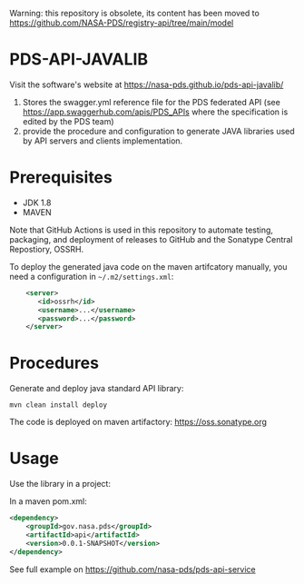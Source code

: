 Warning: this repository is obsolete, its content has been moved to https://github.com/NASA-PDS/registry-api/tree/main/model

# PDS-API-JAVALIB

Visit the software's website at https://nasa-pds.github.io/pds-api-javalib/

1. Stores the swagger.yml reference file for the PDS federated API (see https://app.swaggerhub.com/apis/PDS_APIs where the specification is edited by the PDS team)
2. provide the procedure and configuration to generate JAVA libraries used by API servers and clients implementation.


# Prerequisites

- JDK 1.8
- MAVEN

Note that GitHub Actions is used in this repository to automate testing, packaging, and deployment of releases to GitHub and the Sonatype Central Repostiory, OSSRH.

To deploy the generated java code on the maven artifcatory manually, you need a configuration in `~/.m2/settings.xml`:

```xml
    <server>
       <id>ossrh</id>
       <username>...</username>
       <password>...</password>
    </server>
```



# Procedures

Generate and deploy java standard API library:

    mvn clean install deploy


The code is deployed on maven artifactory: https://oss.sonatype.org

    
# Usage

Use the library in a project:

In a maven pom.xml:

```xml
<dependency>
    <groupId>gov.nasa.pds</groupId>
    <artifactId>api</artifactId>
    <version>0.0.1-SNAPSHOT</version>
</dependency>

```

See full example on https://github.com/nasa-pds/pds-api-service

